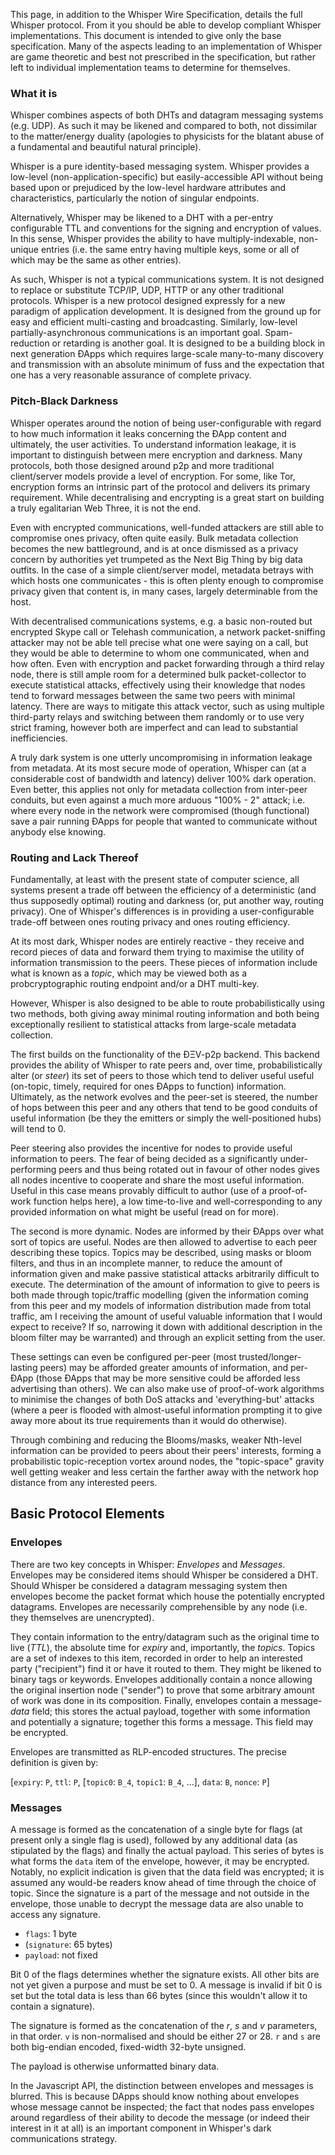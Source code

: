 This page, in addition to the Whisper Wire Specification, details the full Whisper protocol. From it you should be able to develop compliant Whisper implementations. This document is intended to give only the base specification. Many of the aspects leading to an implementation of Whisper are game theoretic and best not prescribed in the specification, but rather left to individual implementation teams to determine for themselves.

### What it is

Whisper combines aspects of both DHTs and datagram messaging systems (e.g. UDP). As such it may be likened and compared to both, not dissimilar to the matter/energy duality (apologies to physicists for the blatant abuse of a fundamental and beautiful natural principle).

Whisper is a pure identity-based messaging system. Whisper provides a low-level (non-application-specific) but easily-accessible API without being based upon or prejudiced by the low-level hardware attributes and characteristics, particularly the notion of singular endpoints.

Alternatively, Whisper may be likened to a DHT with a per-entry configurable TTL and conventions for the signing and encryption of values. In this sense, Whisper provides the ability to have multiply-indexable, non-unique entries (i.e. the same entry having multiple keys, some or all of which may be the same as other entries).

As such, Whisper is not a typical communications system. It is not designed to replace or substitute TCP/IP, UDP, HTTP or any other traditional protocols. Whisper is a new protocol designed expressly for a new paradigm of application development. It is designed from the ground up for easy and efficient multi-casting and broadcasting. Similarly, low-level partially-asynchronous communications is an important goal. Spam-reduction or retarding is another goal. It is designed to be a building block in next generation ÐApps which requires large-scale many-to-many discovery and transmission with an absolute minimum of fuss and the expectation that one has a very reasonable assurance of complete privacy.

### Pitch-Black Darkness

Whisper operates around the notion of being user-configurable with regard to how much information it leaks concerning the ÐApp content and ultimately, the user activities. To understand information leakage, it is important to distinguish between mere encryption and darkness. Many protocols, both those designed around p2p and more traditional client/server models provide a level of encryption. For some, like Tor, encryption forms an intrinsic part of the protocol and delivers its primary requirement. While decentralising and encrypting is a great start on building a truly egalitarian Web Three, it is not the end.

Even with encrypted communications, well-funded attackers are still able to compromise ones privacy, often quite easily. Bulk metadata collection becomes the new battleground, and is at once dismissed as a privacy concern by authorities yet trumpeted as the Next Big Thing by big data outfits. In the case of a simple client/server model, metadata betrays with which hosts one communicates - this is often plenty enough to compromise privacy given that content is, in many cases, largely determinable from the host.

With decentralised communications systems, e.g. a basic non-routed but encrypted Skype call or Telehash communication, a network packet-sniffing attacker may not be able tell precise what one were saying on a call, but they would be able to determine to whom one communicated, when and how often. Even with encryption and packet forwarding through a third relay node, there is still ample room for a determined bulk packet-collector to execute statistical attacks, effectively using their knowledge that nodes tend to forward messages between the same two peers with minimal latency. There are ways to mitigate this attack vector, such as using multiple third-party relays and switching between them randomly or to use very strict framing, however both are imperfect and can lead to substantial inefficiencies.

A truly dark system is one utterly uncompromising in information leakage from metadata. At its most secure mode of operation, Whisper can (at a considerable cost of bandwidth and latency) deliver 100% dark operation. Even better, this applies not only for metadata collection from inter-peer conduits, but even against a much more arduous "100% - 2" attack; i.e. where every node in the network were compromised (though functional) save a pair running ÐApps for people that wanted to communicate without anybody else knowing.

### Routing and Lack Thereof

Fundamentally, at least with the present state of computer science, all systems present a trade off between the efficiency of a deterministic (and thus supposedly optimal) routing and darkness (or, put another way, routing privacy). One of Whisper's differences is in providing a user-configurable trade-off between ones routing privacy and ones routing efficiency.

At its most dark, Whisper nodes are entirely reactive - they receive and record pieces of data and forward them trying to maximise the utility of information transmission to the peers. These pieces of information include what is known as a *topic*, which may be viewed both as a probcryptographic routing endpoint and/or a DHT multi-key.

However, Whisper is also designed to be able to route probabilistically using two methods, both giving away minimal routing information and both being exceptionally resilient to statistical attacks from large-scale metadata collection.

The first builds on the functionality of the ÐΞV-p2p backend. This backend provides the ability of Whisper to rate peers and, over time, probabilistically alter (or *steer*) its set of peers to those which tend to deliver useful useful (on-topic, timely, required for ones ÐApps to function) information. Ultimately, as the network evolves and the peer-set is steered, the number of hops between this peer and any others that tend to be good conduits of useful information (be they the emitters or simply the well-positioned hubs) will tend to 0.

Peer steering also provides the incentive for nodes to provide useful information to peers. The fear of being decided as a significantly under-performing peers and thus being rotated out in favour of other nodes gives all nodes incentive to cooperate and share the most useful information. Useful in this case means provably difficult to author (use of a proof-of-work function helps here), a low time-to-live and well-corresponding to any provided information on what might be useful (read on for more).

The second is more dynamic. Nodes are informed by their ÐApps over what sort of topics are useful. Nodes are then allowed to advertise to each peer describing these topics. Topics may be described, using masks or bloom filters, and thus in an incomplete manner, to reduce the amount of information given and make passive statistical attacks arbitrarily difficult to execute. The determination of the amount of information to give to peers is both made through topic/traffic modelling (given the information coming from this peer and my models of information distribution made from total traffic, am I receiving the amount of useful valuable information that I would expect to receive? If so, narrowing it down with additional description in the bloom filter may be warranted) and through an explicit setting from the user.

These settings can even be configured per-peer (most trusted/longer-lasting peers) may be afforded greater amounts of information, and per-ÐApp (those ÐApps that may be more sensitive could be afforded less advertising than others). We can also make use of proof-of-work algorithms to minimise the changes of both DoS attacks and 'everything-but' attacks (where a peer is flooded with almost-useful information prompting it to give away more about its true requirements than it would do otherwise).

Through combining and reducing the Blooms/masks, weaker Nth-level information can be provided to peers about their peers' interests, forming a probabilistic topic-reception vortex around nodes, the "topic-space" gravity well getting weaker and less certain the farther away with the network hop distance from any interested peers.

## Basic Protocol Elements

### Envelopes

There are two key concepts in Whisper: *Envelopes* and *Messages*. Envelopes may be considered items should Whisper be considered a DHT. Should Whisper be considered a datagram messaging system then envelopes become the packet format which house the potentially encrypted datagrams. Envelopes are necessarily comprehensible by any node (i.e. they themselves are unencrypted).

They contain information to the entry/datagram such as the original time to live (*TTL*), the absolute time for *expiry* and, importantly, the *topics*. Topics are a set of indexes to this item, recorded in order to help an interested party ("recipient") find it or have it routed to them. They might be likened to binary tags or keywords. Envelopes additionally contain a nonce allowing the original insertion node ("sender") to prove that some arbitrary amount of work was done in its composition. Finally, envelopes contain a message-*data* field; this stores the actual payload, together with some information and potentially a signature; together this forms a message. This field may be encrypted.

Envelopes are transmitted as RLP-encoded structures. The precise definition is given by:

[`expiry`: `P`, `ttl`: `P`, [`topic0`: `B_4`, `topic1`: `B_4`, ...], `data`: `B`, `nonce`: `P`]

### Messages

A message is formed as the concatenation of a single byte for flags (at present only a single flag is used), followed by any additional data (as stipulated by the flags) and finally the actual payload. This series of bytes is what forms the `data` item of the envelope, however, it may be encrypted. Notably, no explicit indication is given that the data field was encrypted; it is assumed any would-be readers know ahead of time through the choice of topic. Since the signature is a part of the message and not outside in the envelope, those unable to decrypt the message data are also unable to access any signature.

- `flags`: 1 byte
- (`signature`: 65 bytes)
- `payload`: not fixed

Bit 0 of the flags determines whether the signature exists. All other bits are not yet given a purpose and must be set to 0. A message is invalid if bit 0 is set but the total data is less than 66 bytes (since this wouldn't allow it to contain a signature).

The signature is formed as the concatenation of the *r*, *s* and *v* parameters, in that order. `v` is non-normalised and should be either 27 or 28. `r` and `s` are both big-endian encoded, fixed-width 32-byte unsigned.

The payload is otherwise unformatted binary data.

In the Javascript API, the distinction between envelopes and messages is blurred. This is because DApps should know nothing about envelopes whose message cannot be inspected; the fact that nodes pass envelopes around regardless of their ability to decode the message (or indeed their interest in it at all) is an important component in Whisper's dark communications strategy.




